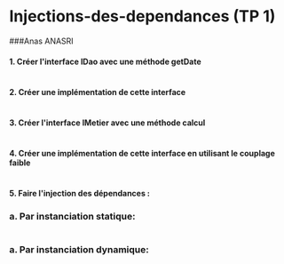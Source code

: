 # Injections-des-dependances  (TP 1)
###Anas ANASRI

<h4>1. Créer l'interface IDao avec une méthode getDate</h4>
<img src="screen_shot/" alt="">
<h4>2. Créer une implémentation de cette interface </h4>
<img src="screen_shot/" alt="">
<h4>3. Créer l'interface IMetier avec une méthode calcul </h4>
<img src="screen_shot/" alt="">
<h4>4. Créer une implémentation de cette interface en utilisant le couplage faible</h4>
<img src="screen_shot/" alt="">
<h4>5. Faire l'injection des dépendances :</h4>
<h3>a. Par instanciation statique:</h3>
<img src="screen_shot/" alt="">
<h3>a. Par instanciation dynamique:</h3>
<img src="screen_shot/" alt="">
